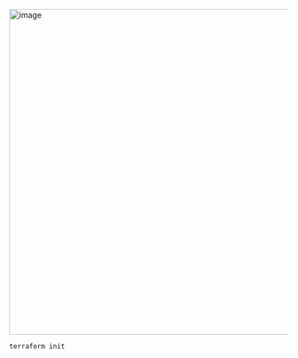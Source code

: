 <img width="1462" height="588" alt="image" src="https://github.com/user-attachments/assets/139e3400-1aaf-4391-af5c-6ed7bbf2ab18" />


````
terraform init
````
